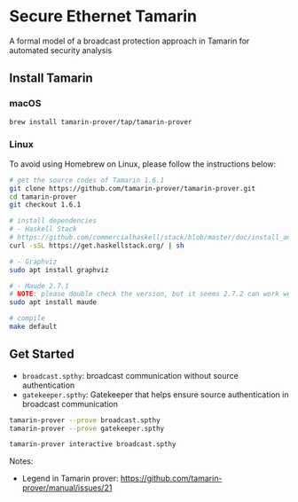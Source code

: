 # Secure Ethernet Tamarin

A formal model of a broadcast protection approach in Tamarin for automated security analysis

## Install Tamarin

### macOS

```bash
brew install tamarin-prover/tap/tamarin-prover
```

### Linux

To avoid using Homebrew on Linux, please follow the instructions below:

```bash
# get the source codes of Tamarin 1.6.1
git clone https://github.com/tamarin-prover/tamarin-prover.git
cd tamarin-prover
git checkout 1.6.1

# install dependencies
# - Haskell Stack
# https://github.com/commercialhaskell/stack/blob/master/doc/install_and_upgrade.md
curl -sSL https://get.haskellstack.org/ | sh

# - Graphviz
sudo apt install graphviz

# - Maude 2.7.1
# NOTE: please double check the version, but it seems 2.7.2 can work well
sudo apt install maude

# compile
make default
```

## Get Started

- `broadcast.spthy`: broadcast communication without source authentication
- `gatekeeper.spthy`: Gatekeeper that helps ensure source authentication in broadcast communication

```bash
tamarin-prover --prove broadcast.spthy
tamarin-prover --prove gatekeeper.spthy

tamarin-prover interactive broadcast.spthy
```

Notes:

- Legend in Tamarin prover: <https://github.com/tamarin-prover/manual/issues/21>
